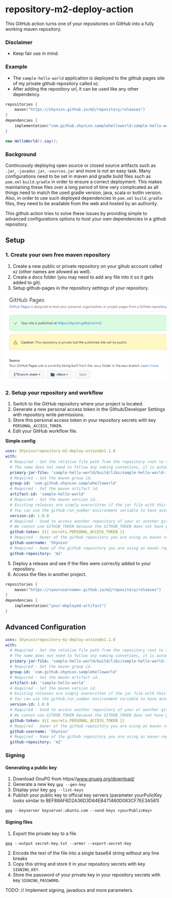 # repository-m2-deploy-action

This GitHub action turns one of your repositories on GitHub into a fully working maven repository.

### Disclaimer

* Keep fair use in mind.

### Example

* The ``sample-hello-world`` application is deployed to the github pages site of my private github repository
  called ``m2``.
* After adding the repository url, it can be used like any other dependency. 

```kotlin
repositories {
    maven("https://shynixn.github.io/m2/repository/releases")
}
dependencies {
    implementation("com.github.shynixn.samplehelloworld:sample-hello-world:1.0.0")
}
```

```Java
new HelloWorld().say();
```

### Background

Continuously deploying open source or closed source artifacts such as ``.jar``, ``-javadoc.jar``, ``-sources.jar`` and
more is not an easy task. Many configurations need to be set in maven and gradle build files such
as ``pom.xml`` ``build.gradle`` in order to ensure a correct deployment. This makes maintaining these files over a long
period of time very complicated as all things need to match the used gradle version, java, scala or kotlin version.
Also, in order to use such deployed dependencies in ``pom.xml`` ``build.gradle`` files, they need to be available from
the web and hosted by an authority.

This github action tries to solve these issues by providing simple to advanced configurations options to host your own
dependencies in a github repository.

## Setup

### 1. Create your own free maven repository

1. Create a new public or private repository on your gihub account called ``m2`` (other names are allowed as well).
2. Create a docs folder (you may need to add any file into it so it gets added to git).
3. Setup github-pages in the repository settings of your repository.

![Page Settings](resources/1.png)

### 2. Setup your repository and workflow

1. Switch to the GitHub repository where your project is located.
2. Generate a new personal access token in the Github/Developer Settings with repository write permissions.
3. Store this personal access token in your repository secrets with key ``PERSONAL_ACCESS_TOKEN``.
4. Edit your GitHub workflow file.

**Simple config**
```yaml
uses: Shynixn/repository-m2-deploy-action@v1.1.0
with:
  # Required - Set the relative file path from the repository root to the jar file you want to deploy. 
  # The name does not need to follow any naming convetions, it is automatically renamed according to the maven.
  primary-jar-file: 'sample-hello-world/build/libs/sample-hello-world-1.0.0.jar'
  # Required - Set the maven group id.
  group-id: 'com.github.shynixn.samplehelloworld'
  # Required - Set the maven artifact id.
  artifact-id: 'sample-hello-world'
  # Required - Set the maven version id.
  # Existing releases are simply overwritten if the jar file with this version was already deployed. 
  # You can use the github.run_number environment variable to have automatically incrementing version: 1.0.${{ github.run_number }} 
  version-id: 1.0.0
  # Required - Used to access another repository of your or another github account to pull and push data from.
  # We cannot use GITHUB_TOKEN because the GITHUB_TOKEN does not have permissions to post to other private repositories. 
  github-token: ${{ secrets.PERSONAL_ACCESS_TOKEN }}
  # Required - Owner of the github repository you are using as maven repository. 
  github-username: 'Shynixn'
  # Required - Name of the github repository you are using as maven repository.
  github-repository: 'm2'
```

5. Deploy a release and see if the files were correctly added to your repository.
6. Access the files in another project.

```kotlin
repositories {
    maven("https://<yourusername>.github.io/m2/repository/releases")
}
dependencies {
    implementation("your-deployed-artifact")
}
```

## Advanced Configuration

```yaml
uses: Shynixn/repository-m2-deploy-action@v1.1.0
with:
  # Required - Set the relative file path from the repository root to the jar file you want to deploy. 
  # The name does not need to follow any naming convetions, it is automatically renamed according to the maven.
  primary-jar-file: 'sample-hello-world/build/libs/sample-hello-world-1.0.0.jar'
  # Required - Set the maven group id.
  group-id: 'com.github.shynixn.samplehelloworld'
  # Required - Set the maven artifact id.
  artifact-id: 'sample-hello-world'
  # Required - Set the maven version id.
  # Existing releases are simply overwritten if the jar file with this version was already deployed. 
  # You can use the github.run_number environment variable to have automatically incrementing version: 1.0.${{ github.run_number }} 
  version-id: 1.0.0
  # Required - Used to access another repository of your or another github account to pull and push data from.
  # We cannot use GITHUB_TOKEN because the GITHUB_TOKEN does not have permissions to post to other private repositories. 
  github-token: ${{ secrets.PERSONAL_ACCESS_TOKEN }}
  # Required - Owner of the github repository you are using as maven repository. 
  github-username: 'Shynixn'
  # Required - Name of the github repository you are using as maven repository.
  github-repository: 'm2'
```

### Signing

#### Generating a public key

1. Download GnuPG from https//www.gnupg.org/download/
2. Generate a new key ``gpg --gen-key``
3. Display your key ``gpg --list-keys``
4. Publish your public key to official key servers (parameter yourPulicKey looks similar to BEF88AF6D2A36D3D64EB471460D083CF7EE3A581)

```shell
gpg --keyserver keyserver.ubuntu.com --send-keys <yourPublicKey>
```

#### Signing files

1. Export the private key to a file

```shell
gpg --output secret-key.txt --armor --export-secret-key
```

2. Encode the text of the file into a single base64 string without any line breaks
3. Copy this string and store it in your repository secrets with key ``SIGNING_KEY``.
4. Store the password of your private key in your repository secrets with key ``SIGNING_PASSWORD``.



TODO: // Implement signing, javadocs and more parameters.





